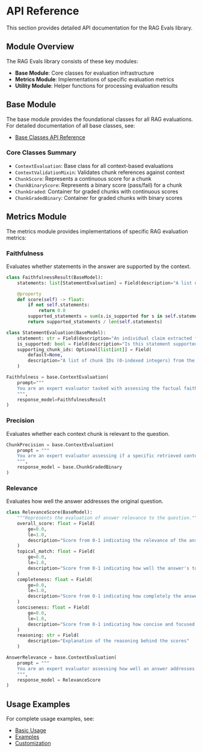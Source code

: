 # API Reference

This section provides detailed API documentation for the RAG Evals library.

## Module Overview

The RAG Evals library consists of these key modules:

- **Base Module**: Core classes for evaluation infrastructure
- **Metrics Module**: Implementations of specific evaluation metrics
- **Utility Module**: Helper functions for processing evaluation results

## Base Module

The base module provides the foundational classes for all RAG evaluations. For detailed documentation of all base classes, see:

- [Base Classes API Reference](./base.md)

### Core Classes Summary

- `ContextEvaluation`: Base class for all context-based evaluations
- `ContextValidationMixin`: Validates chunk references against context
- `ChunkScore`: Represents a continuous score for a chunk
- `ChunkBinaryScore`: Represents a binary score (pass/fail) for a chunk
- `ChunkGraded`: Container for graded chunks with continuous scores
- `ChunkGradedBinary`: Container for graded chunks with binary scores

## Metrics Module

The metrics module provides implementations of specific RAG evaluation metrics:

### Faithfulness

Evaluates whether statements in the answer are supported by the context.

```python
class FaithfulnessResult(BaseModel):
    statements: list[StatementEvaluation] = Field(description="A list of all statements extracted from the answer and their evaluation.")

    @property
    def score(self) -> float:
        if not self.statements:
            return 0.0
        supported_statements = sum(s.is_supported for s in self.statements)
        return supported_statements / len(self.statements)
```

```python
class StatementEvaluation(BaseModel):
    statement: str = Field(description="An individual claim extracted from the generated answer.")
    is_supported: bool = Field(description="Is this statement supported by the provided context chunks?")
    supporting_chunk_ids: Optional[list[int]] = Field(
        default=None, 
        description="A list of chunk IDs (0-indexed integers) from the provided context that support this statement."
    )
```

```python
Faithfulness = base.ContextEvaluation(
    prompt="""
    You are an expert evaluator tasked with assessing the factual faithfulness of a generated answer to its provided context...
    """,
    response_model=FaithfulnessResult
)
```

### Precision

Evaluates whether each context chunk is relevant to the question.

```python
ChunkPrecision = base.ContextEvaluation(
    prompt = """
    You are an expert evaluator assessing if a specific retrieved context chunk is relevant to the original question...
    """, 
    response_model = base.ChunkGradedBinary
)
```

### Relevance

Evaluates how well the answer addresses the original question.

```python
class RelevanceScore(BaseModel):
    """Represents the evaluation of answer relevance to the question."""
    overall_score: float = Field(
        ge=0.0, 
        le=1.0, 
        description="Score from 0-1 indicating the relevance of the answer to the question, higher is better"
    )
    topical_match: float = Field(
        ge=0.0, 
        le=1.0, 
        description="Score from 0-1 indicating how well the answer's topic matches the question"
    )
    completeness: float = Field(
        ge=0.0, 
        le=1.0, 
        description="Score from 0-1 indicating how completely the answer addresses all aspects of the question"
    )
    conciseness: float = Field(
        ge=0.0, 
        le=1.0, 
        description="Score from 0-1 indicating how concise and focused the answer is without irrelevant information"
    )
    reasoning: str = Field(
        description="Explanation of the reasoning behind the scores"
    )
```

```python
AnswerRelevance = base.ContextEvaluation(
    prompt = """
    You are an expert evaluator assessing how well an answer addresses the original question...
    """,
    response_model = RelevanceScore
)
```

## Usage Examples

For complete usage examples, see:

- [Basic Usage](../usage/index.md)
- [Examples](../usage/examples.md)
- [Customization](../usage/customization.md)